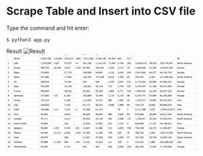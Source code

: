 # Scrape Table and Insert into CSV file

Type the command and hit enter:

```
$ python3 app.py
```

Result 
![Result](https://raw.githubusercontent.com/guritnoadis/ScrapeTable/master/output.png)
![Result](https://raw.githubusercontent.com/guritnoadis/ScrapeTable/master/result.png)

